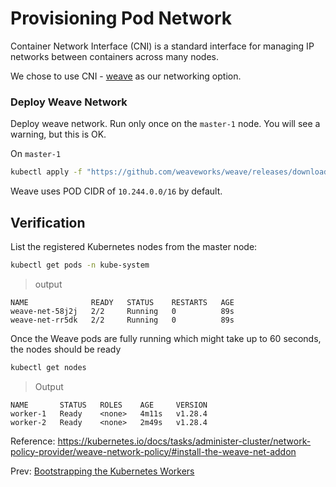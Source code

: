 # Provisioning Pod Network

Container Network Interface (CNI) is a standard interface for managing IP networks between containers across many nodes.

We chose to use CNI - [weave](https://www.weave.works/docs/net/latest/kubernetes/kube-addon/) as our networking option.


### Deploy Weave Network

Deploy weave network. Run only once on the `master-1` node. You will see a warning, but this is OK.

[//]: # (host:master-1)

On `master-1`

```bash
kubectl apply -f "https://github.com/weaveworks/weave/releases/download/v2.8.1/weave-daemonset-k8s-1.11.yaml"

```

Weave uses POD CIDR of `10.244.0.0/16` by default.

## Verification

[//]: # (command:kubectl rollout status daemonset weave-net -n kube-system --timeout=90s)

List the registered Kubernetes nodes from the master node:

```bash
kubectl get pods -n kube-system
```

> output

```
NAME              READY   STATUS    RESTARTS   AGE
weave-net-58j2j   2/2     Running   0          89s
weave-net-rr5dk   2/2     Running   0          89s
```

Once the Weave pods are fully running which might take up to 60 seconds, the nodes should be ready

```bash
kubectl get nodes
```

> Output

```
NAME       STATUS   ROLES    AGE     VERSION
worker-1   Ready    <none>   4m11s   v1.28.4
worker-2   Ready    <none>   2m49s   v1.28.4
```

Reference: https://kubernetes.io/docs/tasks/administer-cluster/network-policy-provider/weave-network-policy/#install-the-weave-net-addon

Prev: [Bootstrapping the Kubernetes Workers ](08_worker_configuration.md)</br>
